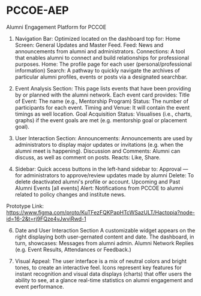 # PCCOE-AEP
Alumni Engagement Platform for PCCOE
1. Navigation Bar:
Optimized located on the dashboard top for:
Home Screen: General Updates and Master Feed.
Feed: News and announcements from alumni and administrators.
Connections: A tool that enables alumni to connect and build relationships for professional purposes.
Home: The profile page for each user (personal/professional information)
Search: A pathway to quickly navigate the archives of particular alumni profiles, events or posts via a designated searchbar.

2. Event Analysis Section:
This page lists events that have been providing by or planned with the alumni network. Each event card provides:
Title of Event: The name (e.g., Mentorship Program)
Status: The number of participants for each event.
Timing and Venue: It will contain the event timings as well location.
Goal Acquisition Status: Visualises (i.e., charts, graphs) if the event goals are met (e.g. mentorship goal or placement goal).

3. User Interaction Section:
Announcements: Announcements are used by administrators to display major updates or invitations (e.g. when the alumni meet is happening).
Discussion and Comments: Alumni can discuss, as well as comment on posts.
Reacts: Like, Share.

4. Sidebar:
Quick access buttons in the left-hand sidebar to:
Approval — for administrators to approve/review updates made by alumni
Delete: To delete deactivated alumni's profile or account.
Upcoming and Past Alumni Events [all events]
Alert: Notifications from PCCOE to alumni related to policy changes and institute news.

Prototype Link: https://www.figma.com/proto/KuTFezFQKPapHTcWSazULT/Hactopia?node-id=16-2&t=rj9FQze4vJwviRwd-1

6. Date and User Interaction Section
A customizable widget appears on the right displaying both user-gernated content and date. The dashboard, in turn, showcases:
Messages from alumni admin.
Alumni Network Replies (e.g. Event Results, Attendances or Feedback.)

7. Visual Appeal:
The user interface is a mix of neutral colors and bright tones, to create an interactive feel. Icons represent key features for instant recognition and visual data displays (charts) that offer users the ability to see, at a glance real-time statistics on alumni engagement and event performance.
